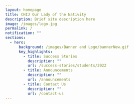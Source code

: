 ```yaml
---
layout: homepage
title: CHIJ Our Lady of the Nativity
description: Brief site description here
image: /images/logo.jpg
permalink: /
notification: ""
sections:
  - hero:
      background: /images/Banner and Logo/bannerNew.gif
      key_highlights:
        - title: Success Stories
          description: ""
          url: /success-stories/students/2022
        - title: Announcements
          description: ""
          url: /announcements
        - title: Contact Us
          description: ""
          url: /contact-us
---
```

